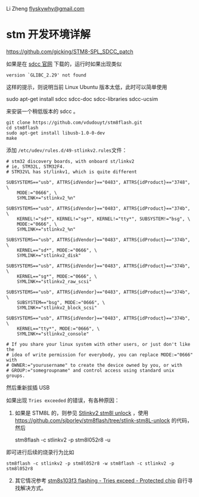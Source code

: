 Li Zheng <flyskywhy@gmail.com>

# stm 开发环境详解

https://github.com/gicking/STM8-SPL_SDCC_patch

如果是在 [sdcc 官网](http://sdcc.sourceforge.net/) 下载的，运行时如果出现类似

    version `GLIBC_2.29' not found

这样的提示，则说明当前 Linux Ubuntu 版本太低，此时可以简单使用

sudo apt-get install sdcc sdcc-doc sdcc-libraries sdcc-ucsim

来安装一个稍低版本的 sdcc 。

```
git clone https://github.com/vdudouyt/stm8flash.git
cd stm8flash
sudo apt-get install libusb-1.0-0-dev
make
```
添加 `/etc/udev/rules.d/49-stlinkv2.rules`文件：
```
# stm32 discovery boards, with onboard st/linkv2
# ie, STM32L, STM32F4.
# STM32VL has st/linkv1, which is quite different

SUBSYSTEMS=="usb", ATTRS{idVendor}=="0483", ATTRS{idProduct}=="3748", \
    MODE:="0666", \
    SYMLINK+="stlinkv2_%n"

SUBSYSTEMS=="usb", ATTRS{idVendor}=="0483", ATTRS{idProduct}=="374b", \
    KERNEL!="sd*", KERNEL!="sg*", KERNEL!="tty*", SUBSYSTEM!="bsg", \
    MODE:="0666", \
    SYMLINK+="stlinkv2_%n"

SUBSYSTEMS=="usb", ATTRS{idVendor}=="0483", ATTRS{idProduct}=="374b", \
    KERNEL=="sd*", MODE:="0666", \
    SYMLINK+="stlinkv2_disk"

SUBSYSTEMS=="usb", ATTRS{idVendor}=="0483", ATTRS{idProduct}=="374b", \
    KERNEL=="sg*", MODE:="0666", \
    SYMLINK+="stlinkv2_raw_scsi"

SUBSYSTEMS=="usb", ATTRS{idVendor}=="0483", ATTRS{idProduct}=="374b", \
    SUBSYSTEM=="bsg", MODE:="0666", \
    SYMLINK+="stlinkv2_block_scsi"

SUBSYSTEMS=="usb", ATTRS{idVendor}=="0483", ATTRS{idProduct}=="374b", \
    KERNEL=="tty*", MODE:="0666", \
    SYMLINK+="stlinkv2_console"

# If you share your linux system with other users, or just don't like the
# idea of write permission for everybody, you can replace MODE:="0666" with
# OWNER:="yourusername" to create the device owned by you, or with
# GROUP:="somegroupname" and control access using standard unix groups.
```
然后重新拔插 USB

如果出现 `Tries exceeded` 的错误，有各种原因：

1. 如果是 STM8L 的，则参见 [Stlinkv2 stm8l unlock](https://github.com/vdudouyt/stm8flash/pull/98) ，使用 https://github.com/sjborley/stm8flash/tree/stlink-stm8L-unlock 的代码，然后

    stm8flash -c stlinkv2 -p stm8l052r8 -u

即可进行后续的烧录行为比如

    stm8flash -c stlinkv2 -p stm8l052r8 -w stm8flash -c stlinkv2 -p stm8l052r8

2. 其它情况参考 [stm8s103f3 flashing - Tries exceed - Protected chip](https://github.com/vdudouyt/stm8flash/issues/38) 自行寻找解决方式。
